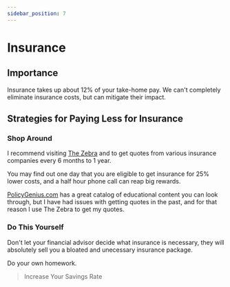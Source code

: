 ```yaml
---
sidebar_position: 7
---
```


# Insurance

## Importance

Insurance takes up about 12% of your take-home pay. We can't completely eliminate insurance costs, but can mitigate their impact.


## Strategies for Paying Less for Insurance


### Shop Around

I recommend visiting [The Zebra](https://www.thezebra.com/) and to get quotes from various insurance companies every 6 months to 1 year. 

You may find out one day that you are eligible to get insurance for 25% lower costs, and a half hour phone call can reap big rewards.

[PolicyGenius.com](https://www.policygenius.com/) has a great catalog of educational content you can look through, but I have had issues with getting quotes in the past, and for that reason I use The Zebra to get my quotes.

### Do This Yourself

Don't let your financial advisor decide what insurance is necessary, they will absolutely sell you a bloated and unecessary insurance package. 

Do your own homework.

>Increase Your Savings Rate